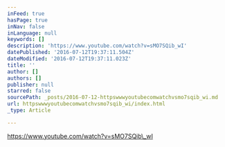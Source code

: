```yaml
---
inFeed: true
hasPage: true
inNav: false
inLanguage: null
keywords: []
description: 'https://www.youtube.com/watch?v=sMO7SQib_wI'
datePublished: '2016-07-12T19:37:11.504Z'
dateModified: '2016-07-12T19:37:11.023Z'
title: ''
author: []
authors: []
publisher: null
starred: false
sourcePath: _posts/2016-07-12-httpswwwyoutubecomwatchvsmo7sqib_wi.md
url: httpswwwyoutubecomwatchvsmo7sqib_wi/index.html
_type: Article

---
```

https://www.youtube.com/watch?v=sMO7SQib\_wI